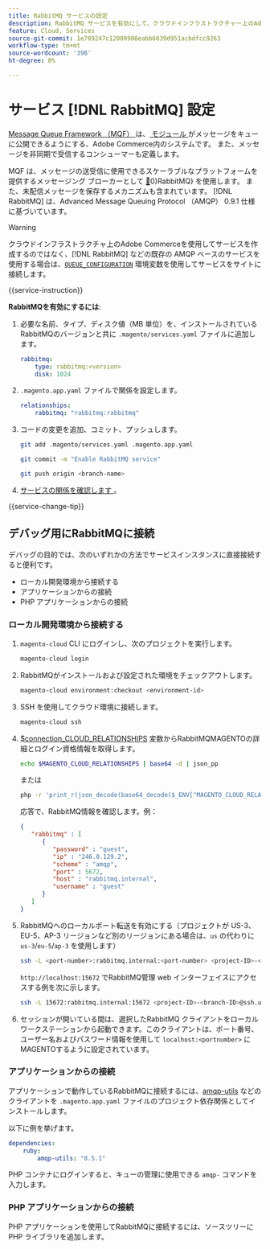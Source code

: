 ```yaml
---
title: RabbitMQ サービスの設定
description: RabbitMQ サービスを有効にして、クラウドインフラストラクチャー上のAdobe Commerceのメッセージキューを管理する方法について説明します。
feature: Cloud, Services
source-git-commit: 1e789247c12009908eabb6039d951acbdfcc9263
workflow-type: tm+mt
source-wordcount: '398'
ht-degree: 0%

---
```


# サービス [!DNL RabbitMQ] 設定

[Message Queue Framework （MQF） ](https://experienceleague.adobe.com/docs/commerce-operations/configuration-guide/message-queues/message-queue-framework.html) は、[ モジュール ](https://experienceleague.adobe.com/en/docs/commerce-operations/implementation-playbook/glossary#module) がメッセージをキューに公開できるようにする、Adobe Commerce内のシステムです。 また、メッセージを非同期で受信するコンシューマーも定義します。

MQF は、メッセージの送受信に使用できるスケーラブルなプラットフォームを提供するメッセージング ブローカーとして [&#128279;](https://www.rabbitmq.com/)0&rbrace;RabbitMQ&rbrace; を使用します。 また、未配信メッセージを保存するメカニズムも含まれています。 [!DNL RabbitMQ] は、Advanced Message Queuing Protocol （AMQP） 0.9.1 仕様に基づいています。

>[!WARNING]
>
>クラウドインフラストラクチャ上のAdobe Commerceを使用してサービスを作成するのではなく、[!DNL RabbitMQ] などの既存の AMQP ベースのサービスを使用する場合は、[`QUEUE_CONFIGURATION`](../environment/variables-deploy.md#queue_configuration) 環境変数を使用してサービスをサイトに接続します。

{{service-instruction}}

**RabbitMQを有効にするには**:

1. 必要な名前、タイプ、ディスク値（MB 単位）を、インストールされているRabbitMQのバージョンと共に `.magento/services.yaml` ファイルに追加します。

   ```yaml
   rabbitmq:
       type: rabbitmq:<version>
       disk: 1024
   ```

1. `.magento.app.yaml` ファイルで関係を設定します。

   ```yaml
   relationships:
       rabbitmq: "rabbitmq:rabbitmq"
   ```

1. コードの変更を追加、コミット、プッシュします。

   ```bash
   git add .magento/services.yaml .magento.app.yaml
   ```

   ```bash
   git commit -m "Enable RabbitMQ service"
   ```

   ```bash
   git push origin <branch-name>
   ```

1. [ サービスの関係を確認します ](services-yaml.md#service-relationships)。

{{service-change-tip}}

## デバッグ用にRabbitMQに接続

デバッグの目的では、次のいずれかの方法でサービスインスタンスに直接接続すると便利です。

- ローカル開発環境から接続する
- アプリケーションからの接続
- PHP アプリケーションからの接続

### ローカル開発環境から接続する

1. `magento-cloud` CLI にログインし、次のプロジェクトを実行します。

   ```bash
   magento-cloud login
   ```

1. RabbitMQがインストールおよび設定された環境をチェックアウトします。

   ```bash
   magento-cloud environment:checkout <environment-id>
   ```

1. SSH を使用してクラウド環境に接続します。

   ```bash
   magento-cloud ssh
   ```

1. [$connection_CLOUD_RELATIONSHIPS](../application/properties.md#relationships) 変数からRabbitMQMAGENTOの詳細とログイン資格情報を取得します。

   ```bash
   echo $MAGENTO_CLOUD_RELATIONSHIPS | base64 -d | json_pp
   ```

   または

   ```bash
   php -r 'print_r(json_decode(base64_decode($_ENV["MAGENTO_CLOUD_RELATIONSHIPS"])));'
   ```

   応答で、RabbitMQ情報を確認します。例：

   ```json
   {
      "rabbitmq" : [
         {
            "password" : "guest",
            "ip" : "246.0.129.2",
            "scheme" : "amqp",
            "port" : 5672,
            "host" : "rabbitmq.internal",
            "username" : "guest"
         }
      ]
   }
   ```

1. RabbitMQへのローカルポート転送を有効にする（プロジェクトが US-3、EU-5、AP-3 リージョンなど別のリージョンにある場合は、``us`` の代わりに ``us-3``/``eu-5``/``ap-3`` を使用します）

   ```bash
   ssh -L <port-number>:rabbitmq.internal:<port-number> <project-ID>-<branch-ID>@ssh.us.magentosite.cloud
   ```

   `http://localhost:15672` でRabbitMQ管理 web インターフェイスにアクセスする例を次に示します。

   ```bash
   ssh -L 15672:rabbitmq.internal:15672 <project-ID>-<branch-ID>@ssh.us.magentosite.cloud
   ```

1. セッションが開いている間は、選択したRabbitMQ クライアントをローカルワークステーションから起動できます。このクライアントは、ポート番号、ユーザー名およびパスワード情報を使用して `localhost:<portnumber>` にMAGENTOするように設定されています。

### アプリケーションからの接続

アプリケーションで動作しているRabbitMQに接続するには、[amqp-utils](https://github.com/dougbarth/amqp-utils) などのクライアントを `.magento.app.yaml` ファイルのプロジェクト依存関係としてインストールします。

以下に例を挙げます。

```yaml
dependencies:
    ruby:
        amqp-utils: "0.5.1"
```

PHP コンテナにログインすると、キューの管理に使用できる `amqp-` コマンドを入力します。

### PHP アプリケーションからの接続

PHP アプリケーションを使用してRabbitMQに接続するには、ソースツリーに PHP ライブラリを追加します。
